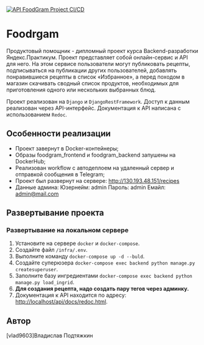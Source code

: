 
[![API FoodGram Project CI/CD](https://github.com/vlad3069/foodgram-project-react/actions/workflows/foodgram_workflo.yml/badge.svg)](https://github.com/vlad3069/foodgram-project-react/actions/workflows/foodgram_workflo.yml)

# Foodrgam

 Продуктовый помощник - дипломный проект курса Backend-разработки Яндекс.Практикум. Проект представляет собой онлайн-сервис и API для него. На этом сервисе пользователи могут публиковать рецепты, подписываться на публикации других пользователей, добавлять понравившиеся рецепты в список «Избранное», а перед походом в магазин скачивать сводный список продуктов, необходимых для приготовления одного или нескольких выбранных блюд.

Проект реализован на `Django` и `DjangoRestFramework`. Доступ к данным реализован через API-интерфейс. Документация к API написана с использованием `Redoc`.

## Особенности реализации

- Проект завернут в Docker-контейнеры;
- Образы foodgram_frontend и foodgram_backend запушены на DockerHub;
- Реализован workflow c автодеплоем на удаленный сервер и отправкой сообщения в Telegram;
- Проект был развернут на сервере: <http://130.193.48.151/recipes>
- Данные админа: 
    Юзернейм: admin
    Пароль: admin
    Емайл: admin@mail.com


## Развертывание проекта

### Развертывание на локальном сервере

1. Установите на сервере `docker` и `docker-compose`.
2. Создайте файл `/infra/.env`.
3. Выполните команду `docker-compose up -d --buld`.
4. Создайте суперюзера `docker-compose exec backend python manage.py createsuperuser`.
5. Заполните базу ингредиентами `docker-compose exec backend python manage.py load_ingrid`.
8. **Для создания рецепта, надо создать пару тегов через админку.**
9. Документация к API находится по адресу: <http://localhost/api/docs/redoc.html>.

## Автор

[vlad9603]Владислав Подтяжкин 
